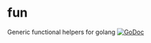# fun
Generic functional helpers for golang
[![GoDoc](https://godoc.org/github.com/luraim/fun?status.svg)](https://godoc.org/github.com/luraim/fun)